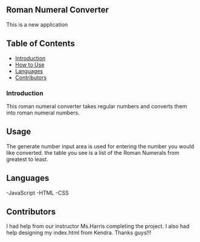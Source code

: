 ## Roman Numeral Converter
This is a new application


## Table of Contents
- [Introduction](#introduction)
- [How to Use](#usage)
- [Languages](#languages)
- [Contributors](#contributors)

### Introduction
This roman numeral converter takes regular numbers and converts them into roman numeral numbers.

## Usage
The generate number input area is used for entering the number you would like converted. the table you see is a list of the Roman Numerals from greatest to least.

## Languages
-JavaScript
-HTML
-CSS

## Contributors
I had help from our instructor Ms.Harris completing the project. I also had help designing my index.html from Kendra. Thanks guys!!!